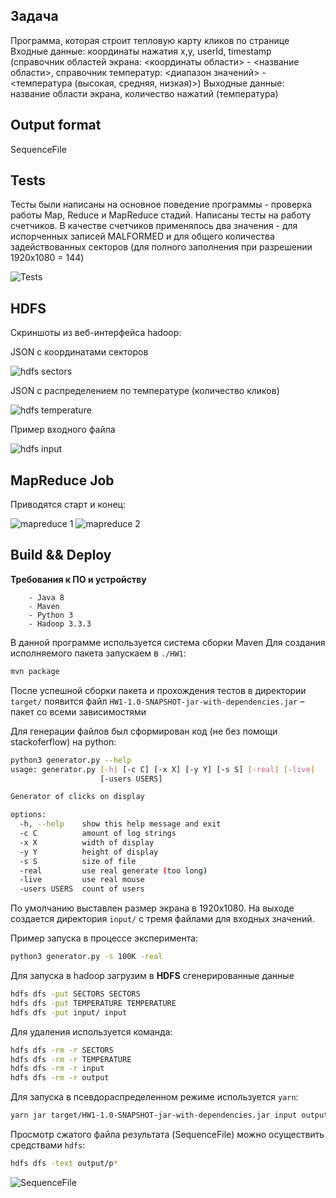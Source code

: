 ## Задача

Программа, которая строит тепловую карту кликов по странице Входные данные: координаты нажатия x,y, userId, timestamp (справочник областей экрана: <координаты области> - <название области>, справочник температур: <диапазон значений> - <температура (высокая, средняя, низкая)>) Выходные данные: название области экрана, количество нажатий (температура)


## Output format

SequenceFile

## Tests

Тесты были написаны на основное поведение программы - проверка работы Map, Reduce и MapReduce стадий. Написаны тесты на работу счетчиков. В качестве счетчиков применялось два значения - для испорченных записей MALFORMED и для общего количества задействованных секторов (для полного заполнения при разрешении 1920x1080 = 144)

![Tests](img/Снимок.PNG)

## HDFS

Скриншоты из веб-интерфейса hadoop:

JSON с координатами секторов

![hdfs sectors](img/Снимок2.PNG)

JSON с распределением по температуре (количество кликов)

![hdfs temperature](img/Снимок3.PNG)

Пример входного файла

![hdfs input](img/Снимок4.PNG)

## MapReduce Job

Приводятся старт и конец:

![mapreduce 1](img/Снимок5.PNG)
![mapreduce 2](img/Снимок6.PNG)

## Build && Deploy

**Требования к ПО и устройству**

        - Java 8
        - Maven
        - Python 3
        - Hadoop 3.3.3

В данной программе используется система сборки Maven
Для создания исполняемого пакета запускаем в `./HW1`:

```sh
mvn package
```

После успешной сборки пакета и прохождения тестов в директории `target/` появится файл `HW1-1.0-SNAPSHOT-jar-with-dependencies.jar` – пакет со всеми зависимостями

Для генерации файлов был сформирован код (не без помощи stackoferflow) на python:

```sh
python3 generator.py --help
usage: generator.py [-h] [-c C] [-x X] [-y Y] [-s S] [-real] [-live]
                    [-users USERS]

Generator of clicks on display

options:
  -h, --help    show this help message and exit
  -c C          amount of log strings
  -x X          width of display
  -y Y          height of display
  -s S          size of file
  -real         use real generate (too long)
  -live         use real mouse
  -users USERS  count of users
```

По умолчанию выставлен размер экрана в 1920х1080. На выходе создается директория `input/` с тремя файлами для входных значений.

Пример запуска в процессе эксперимента:

```sh
python3 generator.py -s 100K -real
```

Для запуска в hadoop загрузим в **HDFS** сгенерированные данные

```sh
hdfs dfs -put SECTORS SECTORS
hdfs dfs -put TEMPERATURE TEMPERATURE
hdfs dfs -put input/ input
```

Для удаления используется команда:

```sh
hdfs dfs -rm -r SECTORS
hdfs dfs -rm -r TEMPERATURE
hdfs dfs -rm -r input
hdfs dfs -rm -r output
```

Для запуска в псевдораспределенном режиме используется `yarn`:

```sh
yarn jar target/HW1-1.0-SNAPSHOT-jar-with-dependencies.jar input output SECTORS TEMPERATURE
```

Просмотр сжатого файла результата (SequenceFile) можно осуществить средствами `hdfs`:

```sh
hdfs dfs -text output/p*
```

![SequenceFile](img/Снимок7.PNG)
